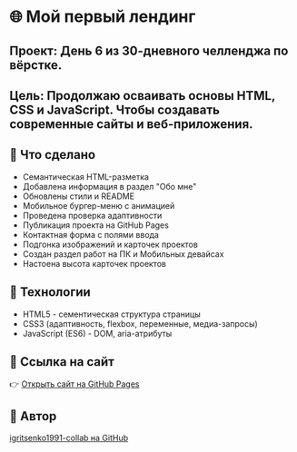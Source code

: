# 🌐 Мой первый лендинг

## Проект: День 6 из 30-дневного челленджа по вёрстке.  
## Цель: Продолжаю осваивать основы HTML, CSS и JavaScript. Чтобы создавать современные сайты и веб-приложения.


## 🚀 Что сделано
- Семантическая HTML-разметка
- Добавлена информация в раздел "Обо мне"  
- Обновлены стили и README  
- Мобильное бургер-меню с анимацией 
- Проведена проверка адаптивности
- Публикация проекта на GitHub Pages 
- Контактная форма с полями ввода
- Подгонка изображений и карточек проектов
- Создан раздел работ на ПК и Мобильных девайсах
- Настоена высота карточек проектов


## 🧠 Технологии
- HTML5 - сементическая структура страницы
- CSS3 (адаптивность, flexbox, переменные, медиа-запросы)  
- JavaScript (ES6) - DOM, aria-атрибуты


## 🔗 Ссылка на сайт
👉 [Открыть сайт на GitHub Pages](https://github.com/igritsenko1991-collab/Day1-hello.git/)


## 👤 Автор
[igritsenko1991-collab на GitHub](https://igritsenko1991-collab.github.io/Day1-hello/)